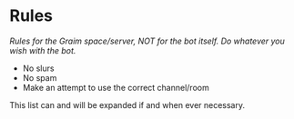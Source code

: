 # Rules
*Rules for the Graim space/server, NOT for the bot itself. Do whatever you wish with the bot.*

- No slurs
- No spam
- Make an attempt to use the correct channel/room

This list can and will be expanded if and when ever necessary.
